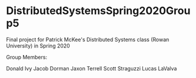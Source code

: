 # DistributedSystemsSpring2020Group5

Final project for Patrick McKee's Distributed Systems class (Rowan University) in Spring 2020

Group Members:

Donald Ivy
Jacob Dorman
Jaxon Terrell
Scott Straguzzi
Lucas LaValva
